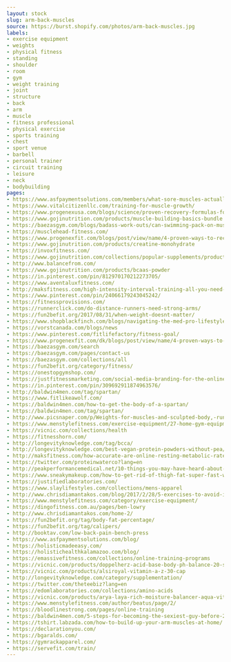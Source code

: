 ```yaml
---
layout: stock
slug: arm-back-muscles
source: https://burst.shopify.com/photos/arm-back-muscles.jpg
labels:
- exercise equipment
- weights
- physical fitness
- standing
- shoulder
- room
- gym
- weight training
- joint
- structure
- back
- arm
- muscle
- fitness professional
- physical exercise
- sports training
- chest
- sport venue
- barbell
- personal trainer
- circuit training
- leisure
- neck
- bodybuilding
pages:
- https://www.asfpaymentsolutions.com/members/what-sore-muscles-actually-mean/
- https://www.vitalcitizenllc.com/training-for-muscle-growth/
- https://www.progenexusa.com/blogs/science/proven-recovery-formulas-for-post-workout
- https://www.gojinutrition.com/products/muscle-building-basics-bundle
- https://baezasgym.com/blogs/badass-work-outs/can-swimming-pack-on-muscle
- https://musclehead-fitness.com/
- https://www.progenexfit.com/blogs/post/view/name/4-proven-ways-to-recover-post-workout-2117/
- https://www.gojinutrition.com/products/creatine-monohydrate
- https://invoxfitness.com/
- https://www.gojinutrition.com/collections/popular-supplements/products/whey-pro-whey-protein-powder
- http://www.balancefrom.com/
- https://www.gojinutrition.com/products/bcaas-powder
- https://in.pinterest.com/pin/812970170212273705/
- https://www.aventaluxfitness.com/
- http://maksfitness.com/high-intensity-interval-training-all-you-need-to-know/
- https://www.pinterest.com/pin/24066179243045242/
- https://fitnessprovisions.com/
- https://runnerclick.com/do-distance-runners-need-strong-arms/
- https://fun2befit.org/2017/08/31/when-weight-doesnt-matter/
- https://www.shopblackfinch.com/blogs/navigating-the-med-pro-lifestyle/find-time-to-exercise-even-with-a-doctors-schedule
- https://vorstcanada.com/blogs/news
- https://www.pinterest.com/fitlifefactory/fitness-goal/
- https://www.progenexfit.com/dk/blogs/post/view/name/4-proven-ways-to-recover-post-workout-2117/
- https://baezasgym.com/search
- https://baezasgym.com/pages/contact-us
- https://baezasgym.com/collections/all
- https://fun2befit.org/category/fitness/
- https://onestopgymshop.com/
- https://justfitnessmarketing.com/social-media-branding-for-the-online-trainer/
- https://in.pinterest.com/pin/309692911874963576/
- http://baldwin4men.com/tag/spartan/
- https://www.fitlikeawolf.com/
- https://baldwin4men.com/how-to-get-the-body-of-a-spartan/
- https://baldwin4men.com/tag/spartan/
- http://www.picsnaper.com/p/Weights-for-muscles-and-sculpted-body,-running-when-I-have-time-and-when-I-have-to-burn-some-...
- https://www.menstylefitness.com/exercise-equipment/27-home-gym-equipment-essentials/
- https://vicnic.com/collections/health
- https://fitnesshorn.com/
- http://longevityknowledge.com/tag/bcca/
- http://longevityknowledge.com/best-vegan-protein-powders-without-pea/
- http://maksfitness.com/how-accurate-are-online-resting-metabolic-rate-calculators/
- https://twitter.com/proteinwaterco?lang=en
- http://peakperformancemedical.net/10-things-you-may-have-heard-about-botox-that-are-wrong.php
- https://www.sneakymakeup.com/how-to-get-rid-of-thigh-fat-super-fast-ways/
- https://justifiedlaboratories.com/
- https://www.slaylifestyles.com/collections/mens-apparel
- http://www.chrisdiamantakos.com/blog/2017/2/28/5-exercises-to-avoid-if-you-have-low-back-pain
- https://www.menstylefitness.com/category/exercise-equipment/
- https://dingofitness.com.au/pages/ben-lowry
- http://www.chrisdiamantakos.com/home-2/
- https://fun2befit.org/tag/body-fat-percentage/
- https://fun2befit.org/tag/calipers/
- http://booktav.com/low-back-pain-bench-press
- https://www.asfpaymentsolutions.com/blog/
- https://holisticmadeeasy.com/
- https://holistichealthkalamazoo.com/blog/
- https://emassivefitness.com/collections/online-training-programs
- https://vicnic.com/products/doppelherz-acid-base-body-ph-balance-20-servings
- https://vicnic.com/products/alsiroyal-vitamin-a-z-30-cap
- http://longevityknowledge.com/category/supplementation/
- https://twitter.com/theteebiz?lang=en
- https://edomlaboratories.com/collections/amino-acids
- https://vicnic.com/products/arya-laya-rich-moisture-balancer-aqua-vital-50-ml
- https://www.menstylefitness.com/author/beatus/page/2/
- https://bloodlinestrong.com/pages/online-training
- https://baldwin4men.com/5-steps-for-becoming-the-sexiest-guy-before-2018/
- https://tshirt.labzada.com/how-to-build-up-your-arm-muscles-at-home/
- https://declarationyou.com/
- https://bgaralds.com/
- https://gymrackapparel.com/
- https://servefit.com/train/
---
```


